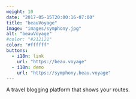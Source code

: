 ```yaml
---
weight: 10
date: "2017-05-15T20:00:16-07:00"
title: "beauVoyage"
image: "images/symphony.jpg"
alt: "beauVoyage"
#color: "#212121"
color: "#ffffff"
buttons:
  - i18n: link
    url: "https://beau.voyage"
  - i18n: demo
    url: "https://symphony.beau.voyage"
---
```


A travel blogging platform that shows your routes.
